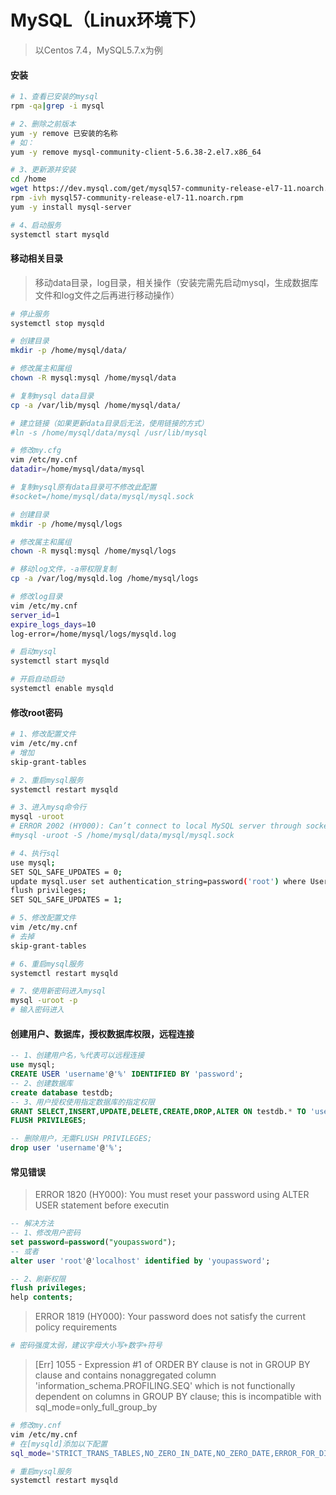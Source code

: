 # MySQL（Linux环境下）

> 以Centos 7.4，MySQL5.7.x为例  

#### 安装

```bash
# 1、查看已安装的mysql
rpm -qa|grep -i mysql

# 2、删除之前版本
yum -y remove 已安装的名称
# 如：
yum -y remove mysql-community-client-5.6.38-2.el7.x86_64

# 3、更新源并安装
cd /home
wget https://dev.mysql.com/get/mysql57-community-release-el7-11.noarch.rpm
rpm -ivh mysql57-community-release-el7-11.noarch.rpm
yum -y install mysql-server

# 4、启动服务
systemctl start mysqld
```

#### 移动相关目录

> 移动data目录，log目录，相关操作（安装完需先启动mysql，生成数据库文件和log文件之后再进行移动操作）

```bash
# 停止服务
systemctl stop mysqld

# 创建目录
mkdir -p /home/mysql/data/

# 修改属主和属组
chown -R mysql:mysql /home/mysql/data

# 复制mysql data目录
cp -a /var/lib/mysql /home/mysql/data/

# 建立链接（如果更新data目录后无法，使用链接的方式）
#ln -s /home/mysql/data/mysql /usr/lib/mysql

# 修改my.cfg
vim /etc/my.cnf
datadir=/home/mysql/data/mysql

# 复制mysql原有data目录可不修改此配置
#socket=/home/mysql/data/mysql/mysql.sock

# 创建目录
mkdir -p /home/mysql/logs

# 修改属主和属组
chown -R mysql:mysql /home/mysql/logs

# 移动log文件，-a带权限复制
cp -a /var/log/mysqld.log /home/mysql/logs

# 修改log目录
vim /etc/my.cnf
server_id=1
expire_logs_days=10
log-error=/home/mysql/logs/mysqld.log

# 启动mysql
systemctl start mysqld

# 开启自动启动
systemctl enable mysqld
```

#### 修改root密码

```bash
# 1、修改配置文件
vim /etc/my.cnf
# 增加
skip-grant-tables

# 2、重启mysql服务
systemctl restart mysqld

# 3、进入mysq命令行
mysql -uroot
# ERROR 2002 (HY000): Can’t connect to local MySQL server through socket ‘/var/lib/mysql/mysql.sock’ (2)
#mysql -uroot -S /home/mysql/data/mysql/mysql.sock

# 4、执行sql
use mysql;
SET SQL_SAFE_UPDATES = 0;
update mysql.user set authentication_string=password('root') where User='root';
flush privileges;
SET SQL_SAFE_UPDATES = 1;

# 5、修改配置文件
vim /etc/my.cnf
# 去掉
skip-grant-tables

# 6、重启mysql服务
systemctl restart mysqld

# 7、使用新密码进入mysql
mysql -uroot -p
# 输入密码进入
```

#### 创建用户、数据库，授权数据库权限，远程连接

```sql
-- 1、创建用户名，%代表可以远程连接
use mysql;
CREATE USER 'username'@'%' IDENTIFIED BY 'password';
-- 2、创建数据库
create database testdb;
-- 3、用户授权使用指定数据库的指定权限
GRANT SELECT,INSERT,UPDATE,DELETE,CREATE,DROP,ALTER ON testdb.* TO 'username'@'%' IDENTIFIED BY 'password';
FLUSH PRIVILEGES;

-- 删除用户，无需FLUSH PRIVILEGES;
drop user 'username'@'%';
```

#### 常见错误

> ERROR 1820 \(HY000\): You must reset your password using ALTER USER statement before executin

```sql
-- 解决方法
-- 1、修改用户密码
set password=password("youpassword");
-- 或者
alter user 'root'@'localhost' identified by 'youpassword';

-- 2、刷新权限
flush privileges;
help contents;
```

> ERROR 1819 (HY000): Your password does not satisfy the current policy requirements

```bash
# 密码强度太弱，建议字母大小写+数字+符号
```

> [Err] 1055 - Expression #1 of ORDER BY clause is not in GROUP BY clause and contains nonaggregated column 'information_schema.PROFILING.SEQ' which is not functionally dependent on columns in GROUP BY clause; this is incompatible with sql_mode=only_full_group_by

```bash
# 修改my.cnf
vim /etc/my.cnf
# 在[mysqld]添加以下配置
sql_mode='STRICT_TRANS_TABLES,NO_ZERO_IN_DATE,NO_ZERO_DATE,ERROR_FOR_DIVISION_BY_ZERO,NO_AUTO_CREATE_USER,NO_ENGINE_SUBSTITUTION'

# 重启mysql服务
systemctl restart mysqld
```